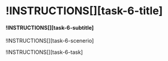 # !INSTRUCTIONS[][task-6-title]

#### !INSTRUCTIONS[][task-6-subtitle]

!INSTRUCTIONS[][task-6-scenerio]

!INSTRUCTIONS[][task-6-task]